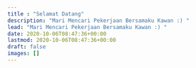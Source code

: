 ```yaml
---
title : "Selamat Datang"
description: "Mari Mencari Pekerjaan Bersamaku Kawan :) "
lead: "Mari Mencari Pekerjaan Bersamaku Kawan :) "
date: 2020-10-06T08:47:36+00:00
lastmod: 2020-10-06T08:47:36+00:00
draft: false
images: []
---
```

